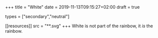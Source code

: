 +++
title           = "White"
date            = 2019-11-13T09:15:27+02:00
draft           = true

types           = ["secondary","neutral"]
 
[[resources]]
  src  = "**.svg"
+++
White is not part of the rainbow, it *is* the rainbow.
